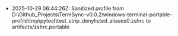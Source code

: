 - 2025-10-29 06:44:26Z: Sanitized profile from D:\Github_Projects\TermSync-v0.0.2\windows-terminal-portable-profile\tmp\pytest\test_strip_denylisted_aliases0\.zshrc to artifacts/zshrc.portable
